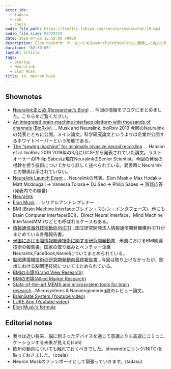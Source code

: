 ```yaml
---
actor_ids:
  - tadasu
  - soh
  - coela
audio_file_path: https://traffic.libsyn.com/secure/researchat/19.mp3
audio_file_size: 93729724
date: 2019-07-26 12:58:00 +0900
description: Elon MuskがオーナーをつとめるNeuralinkがbioRxivに発表した論文と発表イベントの内容、Brain Machine Interfaceを含む脳情報関連技術の動向について話しました。
duration: "02:39:05"
layout: article
tags: 
  - Startup
  - Neuralink
  - Elon Musk
title: 19. Neuron Musk
---
```


## Shownotes
- [Neuralinkまとめ (Researchat's Blog)](https://researchat.fm/blog/3/) ... 今回の情報をブログにまとめました。こちらをご覧ください。
- [An integrated brain-machine interface platform with thousands of channels (BioRxiv)](https://www.biorxiv.org/content/10.1101/703801v1) ... Musk and Neuralink, bioRxiv 2019 今回のNeuralinkの発表とともに公開。メイン論文。科学研究論文というよりは企業が公開するホワイトペーパーという形態である。
- [The “sewing machine” for minimally invasive neural recording](https://www.biorxiv.org/content/10.1101/578542v1) ... Hanson et al. bioRxiv 2019 2019年の3月にUCSFから発表されていた論文。ラストオーサーのPhilip Sabesは現在NeuralinkのSenior Scientist。今回の発表の根幹を担う技術についてかなり詳しく述べられている。発表時にNeuralinkとの関係は示されていない。
- [Neuralink Launch Event](https://www.youtube.com/watch?v=r-vbh3t7WVI) ... Neuralinkの発表。Elon Mask-> Max Hodak-> Matt Mcdougall -> Vanessa Tolosa-> DJ Seo -> Philip Sabes -> 質疑応答 (発表内での順番)
- [Neuralink](https://www.neuralink.com/)
- [Elon Musk](https://en.wikipedia.org/wiki/Elon_Musk) ... シリアルアントレプレナー
- [BMI (Brain Machine Interface:ブレイン・マシン・インタフェース)](https://ja.wikipedia.org/wiki/%E3%83%96%E3%83%AC%E3%82%A4%E3%83%B3%E3%83%BB%E3%83%9E%E3%82%B7%E3%83%B3%E3%83%BB%E3%82%A4%E3%83%B3%E3%82%BF%E3%83%95%E3%82%A7%E3%83%BC%E3%82%B9)...他にもBrain Computer Interface(BCI)、Direct Neural Interface、Mind Machine Interface(MMI)などとも呼ばれるケースもある。
- [情報通信海外技術動向(NICT)](https://www.nict.go.jp/global/ict02.html)...国立研究開発法人情報通信開発機構(NICT)がまとめている各種報告書。
- [米国における脳情報関連技術に関する研究開発動向](https://www.nict.go.jp/global/4otfsk000000osbq-att/a1525652348170.pdf)...米国におけるBMI関連技術の報告書。国家の取り組みとベンチャー企業Neuralink,FaceBook,Kernelについてまとめられている。
- [脳関連情報技術の研究開発動向最終報告書](https://www.nict.go.jp/global/4otfsk000000osbq-att/re201803_1.pdf)...今回は取り上げなかったが、欧州における脳関連技術についてまとめられている。
- [BMIの市場(Grand View Research)](https://www.grandviewresearch.com/industry-analysis/brain-computer-interfaces-market)
- [BMIの市場(Allied Market Research)](https://www.alliedmarketresearch.com/brain-computer-interfaces-market)
- [State-of-the-art MEMS and microsystem tools for brain research](https://www.nature.com/articles/micronano201666)...Microsystems & Nanoengineering誌のレビュー論文。
- [BrainGate System (Youtube video)](https://www.youtube.com/watch?v=QRt8QCx3BCo)
- [LUKE Arm (Youtube video)](https://www.youtube.com/watch?v=Zg-FH1Gn2Ls)
- [Elon Musk's formula](https://waitbutwhy.com/2017/04/neuralink.html#part4)

## Editorial notes
- 我々は近い将来、脳に刺さったデバイスを通じて意識よりも高速にコミュニケーションする未来が見えた(soh)
- 欧州の動向についても触れておくべきでした。shownoteにリンク(NITC)を貼っておきました。（coela）
- Neuron Muskのファンボーイとして頑張っていきます。(tadasu)
